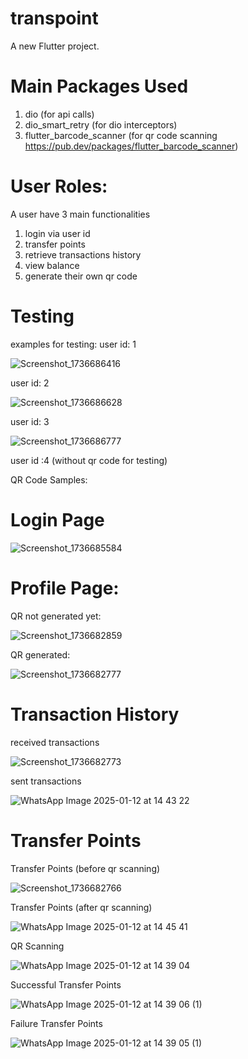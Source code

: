 # transpoint

A new Flutter project.

# Main Packages Used
1. dio (for api calls)
2. dio_smart_retry (for dio interceptors)
3. flutter_barcode_scanner (for qr code scanning https://pub.dev/packages/flutter_barcode_scanner)

# User Roles:
A user have 3 main functionalities 
1. login via user id
2. transfer points
3. retrieve transactions history
4. view balance
5. generate their own qr code


# Testing

examples for testing:
 user id: 1
 
 ![Screenshot_1736686416](https://github.com/user-attachments/assets/962f4eee-454b-4a35-9b9b-1a47212cddce)

 user id: 2
 
 ![Screenshot_1736686628](https://github.com/user-attachments/assets/83e2e3cf-7291-45fb-8c60-914f8f5c0472)

 user id: 3

  ![Screenshot_1736686777](https://github.com/user-attachments/assets/9230f282-9f1b-4fd0-bdb0-7d3f7b63896a)

user id :4 (without qr code for testing)

QR Code Samples:


# Login Page
![Screenshot_1736685584](https://github.com/user-attachments/assets/f00b76c6-da82-412a-b6c1-ec69bff99e98)

# Profile Page:
QR not generated yet:

![Screenshot_1736682859](https://github.com/user-attachments/assets/04e03bf2-4297-4069-9e3d-7e939dec6e6a)

QR generated:

![Screenshot_1736682777](https://github.com/user-attachments/assets/dc13deac-2a16-495d-b2d2-46375f7206da)


# Transaction History

received transactions

![Screenshot_1736682773](https://github.com/user-attachments/assets/266409aa-35fe-48c1-8521-e00646b173b6)

sent transactions

![WhatsApp Image 2025-01-12 at 14 43 22](https://github.com/user-attachments/assets/2a00d3fc-f151-4f04-9db5-aea43c8f8b67) 

# Transfer Points

Transfer Points (before qr scanning)

![Screenshot_1736682766](https://github.com/user-attachments/assets/25cfc45b-3a81-4615-a115-d0b032e1d147)

Transfer Points (after qr scanning)

![WhatsApp Image 2025-01-12 at 14 45 41](https://github.com/user-attachments/assets/1f35b2d1-e9ee-49d8-a345-d2f37c6960eb)


QR Scanning

![WhatsApp Image 2025-01-12 at 14 39 04](https://github.com/user-attachments/assets/3c32b8dc-942a-4455-8b03-181ff5624e1e)

Successful Transfer Points

![WhatsApp Image 2025-01-12 at 14 39 06 (1)](https://github.com/user-attachments/assets/1f32911a-083e-4042-8e3b-d0325d75e39e)

Failure Transfer Points

![WhatsApp Image 2025-01-12 at 14 39 05 (1)](https://github.com/user-attachments/assets/136ed9b1-e72b-4835-95fa-6cca0f68f976)








